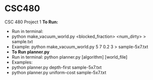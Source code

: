 # CSC480
CSC 480 Project 1
**To Run:**
- Run in terminal:
- python make_vacuum_world.py <rows> <cols> <blocked_fraction> <num_dirty> > sample.txt
- Example: python make_vacuum_world.py 5 7 0.2 3 > sample-5x7.txt
- **To Run planner.py**
- Run in terminal: python planner.py [algorithm] [world_file]
- Examples:
- python planner.py depth-first sample-5x7.txt
- python planner.py uniform-cost sample-5x7.txt

